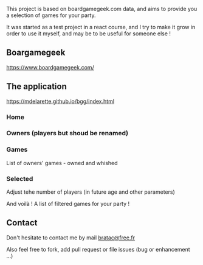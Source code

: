 This project is based on boardgamegeek.com data, and aims to provide you a selection of games for your party.

It was started as a test project in a react course, and I try to make it grow in order to use it myself, and may be to be useful for someone else !

## Boargamegeek

https://www.boardgamegeek.com/

## The application

https://mdelarette.github.io/bgg/index.html

### Home

### Owners (players but shoud be renamed)

### Games

List of owners' games - owned and whished

### Selected

Adjust tehe number of players (in future age and other parameters)

And voilà ! A list of filtered games for your party !

## Contact

Don't hesitate to contact me by mail bratac@free.fr

Also feel free to fork, add pull request or file issues (bug or enhancement ...)
